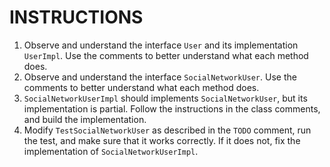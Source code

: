 # INSTRUCTIONS

1. Observe and understand the interface `User` and its implementation `UserImpl`. Use the comments to better understand what each method does.
2. Observe and understand the interface `SocialNetworkUser`. Use the comments to better understand what each method does.
3. `SocialNetworkUserImpl` should implements `SocialNetworkUser`, but its implementation is partial.
   Follow the instructions in the class comments, and build the implementation.
4. Modify `TestSocialNetworkUser` as described in the `TODO` comment, run the test, and make sure that it works correctly.
If it does not, fix the implementation of `SocialNetworkUserImpl`.

